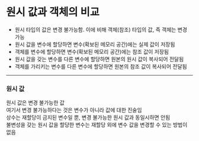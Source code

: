 # 원시 값과 객체의 비교

- 원시 타입의 값은 변경 불가능함. 이에 비해 객체(참조) 타입의 값, 즉 객체는 변경 가능
- 원시 값을 변수에 할당하면 변수(확보된 메모리 공간)에는 실제 값이 저장됨
- 객체를 변수에 할당하면 변수(확보된 메모리 공간)에는 참조 값이 저장됨
- 원시 값을 갖는 변수를 다른 변수에 할당하면 원본의 원시 값이 복사되어 전달됨
- 객체를 가리키는 변수를 다른 변수에 할당하면 원본의 참조 값이 복사되어 전달됨

---

### 원시 값

원시 값은 변경 불가능한 값  
여기서 변경 불가능하다는 것은 변수가 아니라 값에 대한 진술임  
상수는 재할당이 금지된 변수일 뿐, 변경 불가능한 원시 값과 동일시하면 안됨  
불변성을 갖는 원시 값을 할당한 변수는 재할당 외에 변수 값을 변경할 수 있는 방법이 없음
